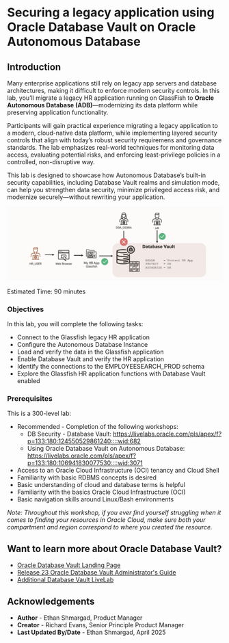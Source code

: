 # Securing a legacy application using Oracle Database Vault on Oracle Autonomous Database

## Introduction

Many enterprise applications still rely on legacy app servers and database architectures, making it difficult to enforce modern security controls. In this lab, you’ll migrate a legacy HR application running on GlassFish to **Oracle Autonomous Database (ADB)**—modernizing its data platform while preserving application functionality.

Participants will gain practical experience migrating a legacy application to a modern, cloud-native data platform, while implementing layered security controls that align with today’s robust security requiremens and governance standards. The lab emphasizes real-world techniques for monitoring data access, evaluating potential risks, and enforcing least-privilege policies in a controlled, non-disruptive way.

This lab is designed to showcase how Autonomous Database’s built-in security capabilities, including Database Vault realms and simulation mode, can help you strengthen data security, minimize privileged access risk, and modernize securely—without rewriting your application.

![Lab Architecture](images/intro-architecture.png)

Estimated Time: 90 minutes

### Objectives

In this lab, you will complete the following tasks:

- Connect to the Glassfish legacy HR application
- Configure the Autonomous Database Instance
- Load and verify the data in the Glassfish application
- Enable Database Vault and verify the HR application
- Identify the connections to the EMPLOYEESEARCH_PROD schema
- Explore the Glassfish HR application functions with Database Vault enabled

### Prerequisites

This is a 300-level lab:

- Recommended - Completion of the following workshops:
    - DB Security - Database Vault:  https://livelabs.oracle.com/pls/apex/f?p=133:180:124550529861240::::wid:682
    - Using Oracle Database Vault on Autonomous Database: https://livelabs.oracle.com/pls/apex/f?p=133:180:106941830077530::::wid:3071
- Access to an Oracle Cloud Infrastructure (OCI) tenancy and Cloud Shell
- Familiarity with basic RDBMS concepts is desired
- Basic understanding of cloud and database terms is helpful
- Familiarity with the basics Oracle Cloud Infrastructure (OCI)
- Basic navigation skills around Linux/Bash environments

*Note: Throughout this workshop, if you ever find yourself struggling when it comes to finding your resources in Oracle Cloud, make sure both your compartment and region correspond to where you created the resource.*

## Want to learn more about Oracle Database Vault?
- [Oracle Database Vault Landing Page](https://www.oracle.com/security/database-security/database-vault/)
- [Release 23 Oracle Database Vault Administrator's Guide](https://docs.oracle.com/en/database/oracle/oracle-database/23/dvadm/release-changes.html)
- [Additional Database Vault LiveLab](https://livelabs.oracle.com/pls/apex/r/dbpm/livelabs/view-workshop?wid=682&clear=RR,180&session=100352880546347)

## Acknowledgements

- **Author** - Ethan Shmargad, Product Manager
- **Creator** - Richard Evans, Senior Principle Product Manager
- **Last Updated By/Date** - Ethan Shmargad, April 2025
